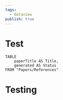```yaml
---
tags:
  - dataview
publish: true
---
```

# Test
```dataview
TABLE
	paperTitle AS Title,
	generated AS Status
FROM "Papers/References"
```



# Testing
<!-- QueryToSerialize: TABLE
	paperTitle AS Title,
	generated AS Status
FROM "Papers/References"
